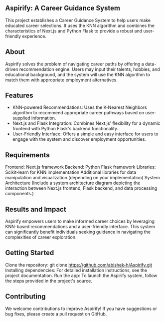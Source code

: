 ## Aspirify: A Career Guidance System
This project establishes a Career Guidance System to help users make educated career selections. It uses the KNN algorithm and combines the characteristics of Next.js and Python Flask to provide a robust and user-friendly experience.

## About
Aspirify solves the problem of navigating career paths by offering a data-driven recommendation engine. Users may input their talents, hobbies, and educational background, and the system will use the KNN algorithm to match them with appropriate employment alternatives.

## Features
- KNN-powered Recommendations: Uses the K-Nearest Neighbors algorithm to recommend appropriate career pathways based on user-supplied information.
- Next.js and Flask Integration: Combines Next.js' flexibility for a dynamic frontend with Python Flask's backend functionality.
- User-Friendly Interface: Offers a simple and easy interface for users to engage with the system and discover employment opportunities.

## Requirements
Frontend: Next.js framework
Backend: Python Flask framework
Libraries:
Scikit-learn for KNN implementation
Additional libraries for data manipulation and visualization (depending on your implementation)
System Architecture
(Include a system architecture diagram depicting the interaction between Next.js frontend, Flask backend, and data processing components.)

## Results and Impact
Aspirify empowers users to make informed career choices by leveraging KNN-based recommendations and a user-friendly interface. This system can significantly benefit individuals seeking guidance in navigating the complexities of career exploration.

## Getting Started
Clone the repository: git clone https://github.com/abishek-h/Aspirify.git
Installing dependencies: For detailed installation instructions, see the project documentation.
Run the app: To launch the Aspirify system, follow the steps provided in the project's source.

## Contributing
We welcome contributions to improve Aspirify! If you have suggestions or bug fixes, please create a pull request on GitHub.
